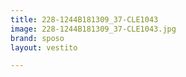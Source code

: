 ```yaml
---
title: 228-1244B181309_37-CLE1043
image: 228-1244B181309_37-CLE1043.jpg
brand: sposo
layout: vestito

---
```

